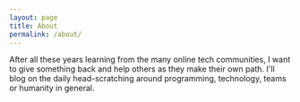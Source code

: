 ```yaml
---
layout: page
title: About
permalink: /about/
---
```


After all these years learning from the many online tech communities, I want to give something back and help others as they make their own path. I'll blog on the daily head-scratching around programming, technology, teams or humanity in general.
